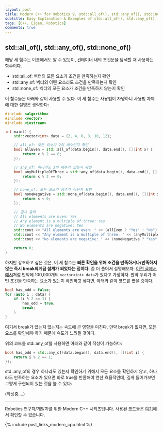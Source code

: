 ```yaml
---
layout: post
title: Modern C++ for Robotics 9. std::all_of(), std::any_of(), std::none_of() 쉬운 설명 & 예제
subtitle: Easy Explanation & Examples of std::all_of(), std::any_of(), and std::none_of()
tags: [C++, Eigen, Robotics]
comments: true
---
```


## std::all_of(), std::any_of(), std::none_of()

해당 세 힘수는 이름에서도 알 수 있듯이, 컨테이너 내의 조건문을 탐색할 때 사용하는 함수이다.

* std::all_of: 벡터의 모든 요소가 조건을 만족하는지 확인
* std::any_of: 벡터의 어떤 요소라도 조건을 만족하는지 확인
* std::none_of: 벡터의 모든 요소가 조건을 만족하지 않는지 확인

이 함수들은 아래와 같이 사용할 수 있다. 이 세 함수는 사용법이 자명하니 사용법 자체에 대한 설명은 생략한다:

```cpp
#include <algorithm>
#include <vector>
#include <iostream>

int main() {
    std::vector<int> data = {2, 4, 6, 8, 10, 12};

    // all_of: 모든 요소가 2의 배수인지 확인
    bool allEven = std::all_of(data.begin(), data.end(), [](int x) {
        return x % 2 == 0;
    });

    // any_of: 하나라도 3의 배수가 있는지 확인
    bool anyMultipleOfThree = std::any_of(data.begin(), data.end(), [](int x) {
        return x % 3 == 0;
    });

    // none_of: 모든 요소가 음수가 아닌지 확인
    bool noneNegative = std::none_of(data.begin(), data.end(), [](int x) {
        return x < 0;
    });

    // 결과 출력
    // All elements are even: Yes
    // Any element is a multiple of three: Yes
    // No elements are negative: Yes
    std::cout << "All elements are even: " << (allEven ? "Yes" : "No") << std::endl;
    std::cout << "Any element is a multiple of three: " << (anyMultipleOfThree ? "Yes" : "No") << std::endl;
    std::cout << "No elements are negative: " << (noneNegative ? "Yes" : "No") << std::endl;

    return 0;
}
```

하지만 강조하고 싶은 것은, 이 세 함수는 **빠른 확인을 위해 조건을 만족하거나/만족하지 않는 즉시 break되게끔 설계가 되었다는 점이다.** 
좀 더 풀어서 설명해보자. [이전 글에서 예시](https://limhyungtae.github.io/2024-01-01-Modern-C++-for-Robotics-8.-std-accumulate()-%EC%89%AC%EC%9A%B4-%EC%84%A4%EB%AA%85-&-%EC%98%88%EC%A0%9C/)처럼 만약에 100,000개의 `vector<int> data`가 있다고 가정하자.
만약 우리가 어떤 조건을 만족하는 요소가 있는지 확인하고 싶다면, 아래와 같이 코드를 짰을 것이다.

```cpp
bool has_odd = false;
for (auto i : data) {
    if (i % 2 == 1) {
        has_odd = true;
        break;
    }
}
```

여기서 break가 있는지 없는지는 속도에 큰 영향을 미친다. 만약 break가 없다면, 모든 요소를 확인해야 하기 때문에 속도가 느려질 것이다.

위의 코드를 std::any_of를 사용하면 아래와 같이 작성이 가능하다:

```cpp
bool has_odd = std::any_of(data.begin(), data.end(), [](int i) {
    return i % 2 == 1;
});
```

std::any_of의 경우 하나라도 있는지 확인하기 위해서 모든 요소를 확인하지 않고, 하나라도 만족하는 요소가 있으면 바로 true를 반환해야 연산 효율적인데, 깊게 들어가보면 그렇게 구현되어 있는 것을 볼 수 있다:


(작성중....)

---

Robotics 연구자/개발자를 위한 Modern C++ 시리즈입니다.
사용된 코드들은 [여기](https://github.com/LimHyungTae/moderncpp_study)에서 확인할 수 있습니다.

{% include post_links_modern_cpp.html %}
